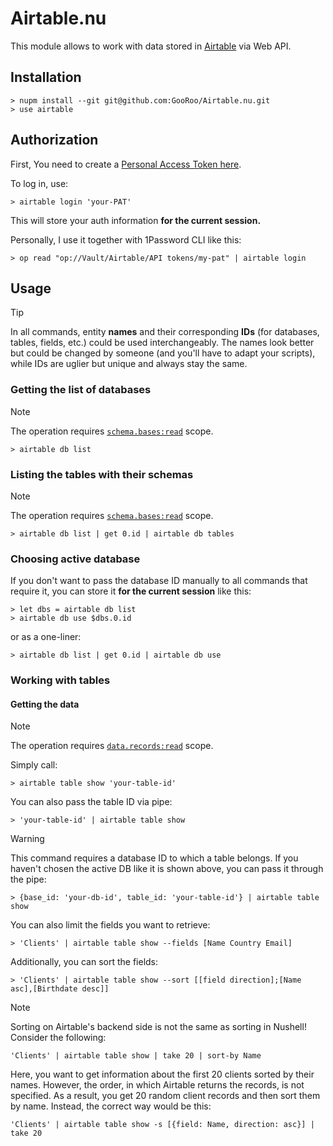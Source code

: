 <!--
SPDX-FileCopyrightText: © Serhii “GooRoo” Olendarenko
SPDX-FileContributor: Serhii Olendarenko <sergey.olendarenko@gmail.com>
SPDX-License-Identifier: BSD-3-Clause
-->

# Airtable.nu

This module allows to work with data stored in [Airtable](https://airtable.com/) via Web API.

## Installation

```nushell
> nupm install --git git@github.com:GooRoo/Airtable.nu.git
> use airtable
```

## Authorization

First, You need to create a [Personal Access Token here](https://airtable.com/create/tokens).

To log in, use:
```nushell
> airtable login 'your-PAT'
```
This will store your auth information **for the current session.**

Personally, I use it together with 1Password CLI like this:
```nushell
> op read "op://Vault/Airtable/API tokens/my-pat" | airtable login
```

## Usage

> [!TIP]
> In all commands, entity **names** and their corresponding **IDs** (for databases, tables, fields, etc.) could be used interchangeably. The names look better but could be changed by someone (and you'll have to adapt your scripts), while IDs are uglier but unique and always stay the same.

### Getting the list of databases

> [!NOTE]
> The operation requires [`schema.bases:read`](https://airtable.com/developers/web/api/scopes#schema-bases-read) scope.

```nushell
> airtable db list
```

### Listing the tables with their schemas

> [!NOTE]
> The operation requires [`schema.bases:read`](https://airtable.com/developers/web/api/scopes#schema-bases-read) scope.

```nushell
> airtable db list | get 0.id | airtable db tables
```

### Choosing active database

If you don't want to pass the database ID manually to all commands that require it, you can store it **for the current session** like this:

```nushell
> let dbs = airtable db list
> airtable db use $dbs.0.id
```
or as a one-liner:
```nushell
> airtable db list | get 0.id | airtable db use
```

### Working with tables

#### Getting the data

> [!NOTE]
> The operation requires [`data.records:read`](https://airtable.com/developers/web/api/scopes#data-records-read) scope.

Simply call:

```nushell
> airtable table show 'your-table-id'
```

You can also pass the table ID via pipe:

```nushell
> 'your-table-id' | airtable table show
```

> [!WARNING]
> This command requires a database ID to which a table belongs. If you haven't chosen the active DB like it is shown above, you can pass it through the pipe:
> ```nushell
> > {base_id: 'your-db-id', table_id: 'your-table-id'} | airtable table show
> ```

You can also limit the fields you want to retrieve:

```nushell
> 'Clients' | airtable table show --fields [Name Country Email]
```

Additionally, you can sort the fields:

```nushell
> 'Clients' | airtable table show --sort [[field direction];[Name asc],[Birthdate desc]]
```

> [!NOTE]
> Sorting on Airtable's backend side is not the same as sorting in Nushell! Consider the following:
> ```nushell
> 'Clients' | airtable table show | take 20 | sort-by Name
> ```
> Here, you want to get information about the first 20 clients sorted by their names. However, the order, in which Airtable returns the records, is not specified. As a result, you get 20 random client records and then sort them by name.
> Instead, the correct way would be this:
> ```nushell
> 'Clients' | airtable table show -s [{field: Name, direction: asc}] | take 20
> ```
